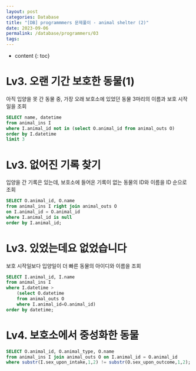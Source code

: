 ```yaml
---
layout: post
categories: Database
title: "[DB] programmmers 문제풀이 - animal shelter (2)"
date: 2023-09-06
permalink: /database/programmers/03
tags:
---
```

* content
{: toc}





# Lv3. 오랜 기간 보호한 동물(1)
아직 입양을 못 간 동물 중, 가장 오래 보호소에 있었던 동물 3마리의 이름과 보호 시작일을 조회

```sql
SELECT name, datetime
from animal_ins I
where I.animal_id not in (select O.animal_id from animal_outs O)
order by I.datetime
limit 3
```
  

# Lv3. 없어진 기록 찾기
입양을 간 기록은 있는데, 보호소에 들어온 기록이 없는 동물의 ID와 이름을 ID 순으로 조회

```sql
SELECT O.animal_id, O.name
from animal_ins I right join animal_outs O
on I.animal_id = O.animal_id
where I.animal_id is null
order by I.animal_id;
```


# Lv3. 있었는데요 없었습니다
보호 시작일보다 입양일이 더 빠른 동물의 아이디와 이름을 조회

```sql
SELECT I.animal_id, I.name
from animal_ins I
where I.datetime >
	(select O.datetime
	from animal_outs O
	where I.animal_id=O.animal_id)
order by datetime;
```
  

# Lv4. 보호소에서 중성화한 동물

```sql
SELECT O.animal_id, O.animal_type, O.name
from animal_ins I join animal_outs O on I.animal_id = O.animal_id
where substr(I.sex_upon_intake,1,2) != substr(O.sex_upon_outcome,1,2);
```
  

